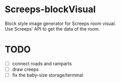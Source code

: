 # Screeps-blockVisual
Block style image generator for Screeps room visual.  
Use Screeps' API to get the data of the room.  
![]()
# TODO
- [ ] connect roads and ramparts  
- [ ] draw creeps  
- [ ] fix the baby-size storage/terminal
